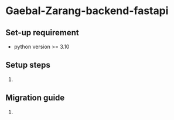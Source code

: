 # Gaebal-Zarang-backend-fastapi

## Set-up requirement

- python version >= 3.10

## Setup steps

1. 

## Migration guide

1. 